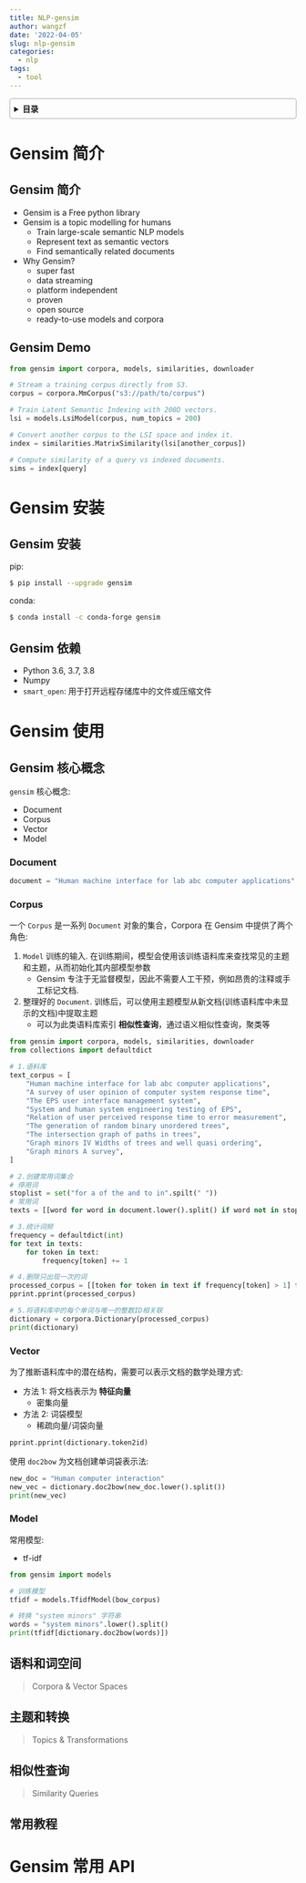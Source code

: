 ```yaml
---
title: NLP-gensim
author: wangzf
date: '2022-04-05'
slug: nlp-gensim
categories:
  - nlp
tags:
  - tool
---
```


<style>
details {
    border: 1px solid #aaa;
    border-radius: 4px;
    padding: .5em .5em 0;
}
summary {
    font-weight: bold;
    margin: -.5em -.5em 0;
    padding: .5em;
}
details[open] {
    padding: .5em;
}
details[open] summary {
    border-bottom: 1px solid #aaa;
    margin-bottom: .5em;
}
img {
    pointer-events: none;
}
</style>

<details><summary>目录</summary><p>

- [Gensim 简介](#gensim-简介)
    - [Gensim 简介](#gensim-简介-1)
    - [Gensim Demo](#gensim-demo)
- [Gensim 安装](#gensim-安装)
    - [Gensim 安装](#gensim-安装-1)
    - [Gensim 依赖](#gensim-依赖)
- [Gensim 使用](#gensim-使用)
    - [Gensim 核心概念](#gensim-核心概念)
        - [Document](#document)
        - [Corpus](#corpus)
        - [Vector](#vector)
        - [Model](#model)
    - [语料和词空间](#语料和词空间)
    - [主题和转换](#主题和转换)
    - [相似性查询](#相似性查询)
    - [常用教程](#常用教程)
- [Gensim 常用 API](#gensim-常用-api)
</p></details><p></p>

# Gensim 简介

## Gensim 简介

* Gensim is a Free python library
* Gensim is a topic modelling for humans
    - Train large-scale semantic NLP models
    - Represent text as semantic vectors
    - Find semantically related documents
* Why Gensim?
    - super fast
    - data streaming
    - platform independent
    - proven
    - open source
    - ready-to-use models and corpora

## Gensim Demo

```python
from gensim import corpora, models, similarities, downloader

# Stream a training corpus directly from S3.
corpus = corpora.MmCorpus("s3://path/to/corpus")

# Train Latent Semantic Indexing with 200D vectors.
lsi = models.LsiModel(corpus, num_topics = 200)

# Convert another corpus to the LSI space and index it.
index = similarities.MatrixSimilarity(lsi[another_corpus])

# Compute similarity of a query vs indexed documents.
sims = index[query]
```

# Gensim 安装

## Gensim 安装

pip:

```bash
$ pip install --upgrade gensim
```

conda:

```bash
$ conda install -c conda-forge gensim
```

## Gensim 依赖

* Python 3.6, 3.7, 3.8
* Numpy
* `smart_open`: 用于打开远程存储库中的文件或压缩文件

# Gensim 使用

## Gensim 核心概念

`gensim` 核心概念:

* Document
* Corpus
* Vector
* Model

### Document

```python
document = "Human machine interface for lab abc computer applications"
```

### Corpus

一个 ``Corpus`` 是一系列 ``Document`` 对象的集合，Corpora 在 Gensim 中提供了两个角色:

1. ``Model`` 训练的输入. 在训练期间，模型会使用该训练语料库来查找常见的主题和主题，从而初始化其内部模型参数
    - Gensim 专注于无监督模型，因此不需要人工干预，例如昂贵的注释或手工标记文档.
2. 整理好的 ``Document``. 训练后，可以使用主题模型从新文档(训练语料库中未显示的文档)中提取主题
    - 可以为此类语料库索引 **相似性查询**，通过语义相似性查询，聚类等

```python
from gensim import corpora, models, similarities, downloader
from collections import defaultdict

# 1.语料库
text_corpus = [
    "Human machine interface for lab abc computer applications",
    "A survey of user opinion of computer system response time",
    "The EPS user interface management system",
    "System and human system engineering testing of EPS",
    "Relation of user perceived response time to error measurement",
    "The generation of random binary unordered trees",
    "The intersection graph of paths in trees",
    "Graph minors IV Widths of trees and well quasi ordering",
    "Graph minors A survey",
]

# 2.创建常用词集合
# 停用词
stoplist = set("for a of the and to in".spilt(" "))
# 常用词
texts = [[word for word in document.lower().split() if word not in stoplist] for document in text_corpus]

# 3.统计词频
frequency = defaultdict(int)
for text in texts:
    for token in text:
        frequency[token] += 1

# 4.删除只出现一次的词
processed_corpus = [[token for token in text if frequency[token] > 1] for text in texts]
pprint.pprint(processed_corpus)

# 5.将语料库中的每个单词与唯一的整数ID相关联
dictionary = corpora.Dictionary(processed_corpus)
print(dictionary)
```

### Vector

为了推断语料库中的潜在结构，需要可以表示文档的数学处理方式:

* 方法 1: 将文档表示为 **特征向量**
    - 密集向量
* 方法 2: 词袋模型
    - 稀疏向量/词袋向量

```python
pprint.pprint(dictionary.token2id)
```

使用 `doc2bow` 为文档创建单词袋表示法:

```python
new_doc = "Human computer interaction"
new_vec = dictionary.doc2bow(new_doc.lower().split())
print(new_vec)
```

### Model

常用模型:

- tf-idf

```python
from gensim import models

# 训练模型
tfidf = models.TfidfModel(bow_corpus)

# 转换 "system minors" 字符串
words = "system minors".lower().split()
print(tfidf[dictionary.doc2bow(words)])
```

## 语料和词空间

> Corpora & Vector Spaces

## 主题和转换

> Topics & Transformations

## 相似性查询

> Similarity Queries

## 常用教程



# Gensim 常用 API


